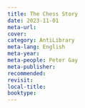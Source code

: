 ```yaml
---
title: The Chess Story
date: 2023-11-01
meta-url: 
cover: 
category: AntiLibrary
meta-lang: English
meta-year: 
meta-people: Peter Gay
meta-publisher: 
recommended: 
revisit: 
local-title: 
booktype:
---
```


